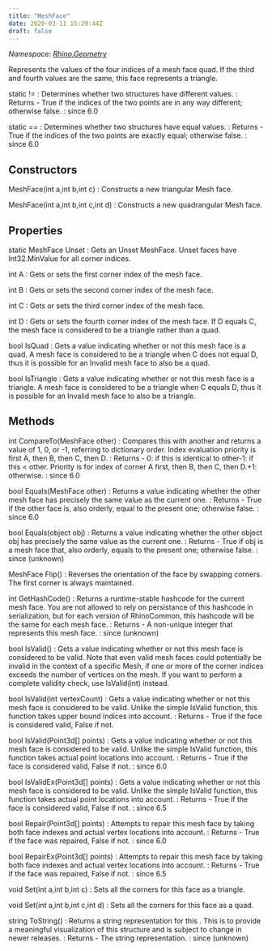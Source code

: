 ```yaml
---
title: "MeshFace"
date: 2020-03-11 15:29:44Z
draft: false
---
```


*Namespace: [Rhino.Geometry](../)*

Represents the values of the four indices of a mesh face quad.
   If the third and fourth values are the same, this face represents a
   triangle.

static !=
: Determines whether two  structures have different values.
: Returns - True if the indices of the two points are in any way different; otherwise false.
: since 6.0

static ==
: Determines whether two  structures have equal values.
: Returns - True if the indices of the two points are exactly equal; otherwise false.
: since 6.0
## Constructors

MeshFace(int a,int b,int c)
: Constructs a new triangular Mesh face.

MeshFace(int a,int b,int c,int d)
: Constructs a new quadrangular Mesh face.
## Properties

static MeshFace Unset
: Gets an Unset MeshFace. Unset faces have Int32.MinValue for all corner indices.

int A
: Gets or sets the first corner index of the mesh face.

int B
: Gets or sets the second corner index of the mesh face.

int C
: Gets or sets the third corner index of the mesh face.

int D
: Gets or sets the fourth corner index of the mesh face. 
     If D equals C, the mesh face is considered to be a triangle 
     rather than a quad.

bool IsQuad
: Gets a value indicating whether or not this mesh face is a quad. 
     A mesh face is considered to be a triangle when C does not equal D, 
     thus it is possible for an Invalid mesh face to also be a quad.

bool IsTriangle
: Gets a value indicating whether or not this mesh face is a triangle. 
     A mesh face is considered to be a triangle when C equals D, thus it is 
     possible for an Invalid mesh face to also be a triangle.
## Methods

int CompareTo(MeshFace other)
: Compares this  with another 
     and returns a value of 1, 0, or -1, referring to dictionary order.
     Index evaluation priority is first A, then B, then C, then D.
: Returns - 0: if this is identical to other-1: if this < other. Priority is for index of corner A first, then B, then C, then D.+1: otherwise.
: since 6.0

bool Equals(MeshFace other)
: Returns a value indicating whether the other mesh face
     has precisely the same value as the current one.
: Returns - True if the other face is, also orderly, equal
     to the present one; otherwise false.
: since 6.0

bool Equals(object obj)
: Returns a value indicating whether the other object obj
     has precisely the same value as the current one.
: Returns - True if obj is a mesh face that, also orderly, equals
     to the present one; otherwise false.
: since (unknown)

MeshFace Flip()
: Reverses the orientation of the face by swapping corners. 
     The first corner is always maintained.

int GetHashCode()
: Returns a runtime-stable hashcode for the current mesh face.
     You are not allowed to rely on persistance of this hashcode in
     serialization, but for each version of RhinoCommon, this hashcode
     will be the same for each mesh face.
: Returns - A non-unique integer that represents this mesh face.
: since (unknown)

bool IsValid()
: Gets a value indicating whether or not this mesh face 
     is considered to be valid. Note that even valid mesh faces 
     could potentially be invalid in the context of a specific Mesh, 
     if one or more of the corner indices exceeds the number of 
     vertices on the mesh. If you want to perform a complete 
     validity check, use IsValid(int) instead.

bool IsValid(int vertexCount)
: Gets a value indicating whether or not this mesh face 
     is considered to be valid. Unlike the simple IsValid function, 
     this function takes upper bound indices into account.
: Returns - True if the face is considered valid, False if not.

bool IsValid(Point3d[] points)
: Gets a value indicating whether or not this mesh face 
     is considered to be valid. Unlike the simple IsValid function, 
     this function takes actual point locations into account.
: Returns - True if the face is considered valid, False if not.
: since 6.0

bool IsValidEx(Point3d[] points)
: Gets a value indicating whether or not this mesh face 
     is considered to be valid. Unlike the simple IsValid function, 
     this function takes actual point locations into account.
: Returns - True if the face is considered valid, False if not.
: since 6.5

bool Repair(Point3d[] points)
: Attempts to repair this mesh face by taking both face indexes and 
     actual vertex locations into account.
: Returns - True if the face was repaired, False if not.
: since 6.0

bool RepairEx(Point3d[] points)
: Attempts to repair this mesh face by taking both face indexes and 
     actual vertex locations into account.
: Returns - True if the face was repaired, False if not.
: since 6.5

void Set(int a,int b,int c)
: Sets all the corners for this face as a triangle.

void Set(int a,int b,int c,int d)
: Sets all the corners for this face as a quad.

string ToString()
: Returns a string representation for this .
     This is to provide a meaningful visualization of this structure
     and is subject to change in newer releases.
: Returns - The string representation.
: since (unknown)
